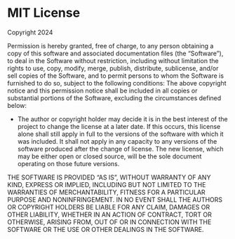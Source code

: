# MIT License

Copyright 2024

Permission is hereby granted, free of charge, to any person obtaining a copy of this software and associated documentation files (the “Software”), to deal in the Software without restriction, including without limitation the rights to use, copy, modify, merge, publish, distribute, sublicense, and/or sell copies of the Software, and to permit persons to whom the Software is furnished to do so, subject to the following conditions:
The above copyright notice and this permission notice shall be included in all copies or substantial portions of the Software, excluding the circumstances defined below:

- The author or copyright holder may decide it is in the best interest of the project to change the license at a later date. If this occurs, this license alone shall still apply in full to the versions of the software with which it was included. It shall not apply in any capacity to any versions of the software produced after the change of license. The new license, which may be either open or closed source, will be the sole document operating on those future versions.

THE SOFTWARE IS PROVIDED “AS IS”, WITHOUT WARRANTY OF ANY KIND, EXPRESS OR IMPLIED, INCLUDING BUT NOT LIMITED TO THE WARRANTIES OF MERCHANTABILITY, FITNESS FOR A PARTICULAR PURPOSE AND NONINFRINGEMENT. IN NO EVENT SHALL THE AUTHORS OR COPYRIGHT HOLDERS BE LIABLE FOR ANY CLAIM, DAMAGES OR OTHER LIABILITY, WHETHER IN AN ACTION OF CONTRACT, TORT OR OTHERWISE, ARISING FROM, OUT OF OR IN CONNECTION WITH THE SOFTWARE OR THE USE OR OTHER DEALINGS IN THE SOFTWARE.
